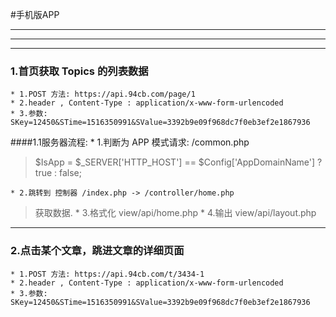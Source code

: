#手机版APP



***
***
***

### 1.首页获取 Topics 的列表数据

    * 1.POST 方法: https://api.94cb.com/page/1
    * 2.header , Content-Type : application/x-www-form-urlencoded
    * 3.参数: SKey=12450&STime=1516350991&SValue=3392b9e09f968dc7f0eb3ef2e1867936
    
####1.1服务器流程:
    * 1.判断为 APP 模式请求: /common.php 
>$IsApp = $_SERVER['HTTP_HOST'] == $Config['AppDomainName'] ? true : false;

    * 2.跳转到 控制器 /index.php -> /controller/home.php
>获取数据.
    * 3.格式化 view/api/home.php
    * 4.输出 view/api/layout.php
    
    
***

### 2.点击某个文章，跳进文章的详细页面
    * 1.POST 方法: https://api.94cb.com/t/3434-1
    * 2.header , Content-Type : application/x-www-form-urlencoded
    * 3.参数: SKey=12450&STime=1516350991&SValue=3392b9e09f968dc7f0eb3ef2e1867936










